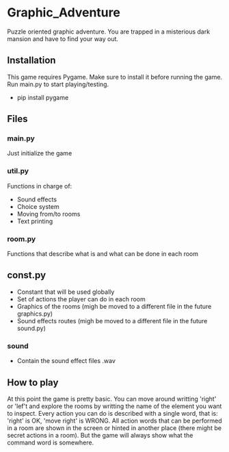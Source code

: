 # Graphic_Adventure
Puzzle oriented graphic adventure.
You are trapped in a misterious dark mansion and have to find your way out.

## Installation
This game requires Pygame. Make sure to install it before running the game.
Run main.py to start playing/testing.
- pip install pygame

## Files
### main.py
Just initialize the game
### util.py
Functions in charge of:
  - Sound effects
  - Choice system
  - Moving from/to rooms
  - Text printing
### room.py
Functions that describe what is and what can be done in each room

## const.py
- Constant that will be used globally
- Set of actions the player can do in each room
- Graphics of the rooms (migh be moved to a different file in the future graphics.py)
- Sound effects routes (migh be moved to a different file in the future sound.py)

### sound
- Contain the sound effect files .wav

## How to play
At this point the game is pretty basic. You can move around writting 'right' or 'lef't and explore the rooms by writting the name of the element you want to inspect.
Every action you can do is described with a single word, that is: 'right' is OK, 'move right' is WRONG.
All action words that can be performed in a room are shown in the screen or hinted in another place (there might be secret actions in a room). But the game will always show what the command word is somewhere.


